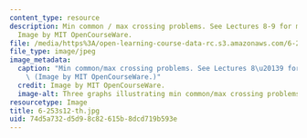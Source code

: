 ```yaml
---
content_type: resource
description: Min common / max crossing problems. See Lectures 8-9 for more information.
  Image by MIT OpenCourseWare.
file: /media/https%3A/open-learning-course-data-rc.s3.amazonaws.com/6-253-convex-analysis-and-optimization-spring-2012/74d5a732d5d98c82615b8dcd719b593e_6-253s12-th.jpg
file_type: image/jpeg
image_metadata:
  caption: "Min common/max crossing problems. See Lectures 8\u20139 for more information.\
    \ (Image by MIT OpenCourseWare.)"
  credit: Image by MIT OpenCourseWare.
  image-alt: Three graphs illustrating min common/max crossing problems.
resourcetype: Image
title: 6-253s12-th.jpg
uid: 74d5a732-d5d9-8c82-615b-8dcd719b593e
---
```

